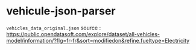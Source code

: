 # vehicule-json-parser

`vehicles_data_original.json` source : https://public.opendatasoft.com/explore/dataset/all-vehicles-model/information/?flg=fr-fr&sort=modifiedon&refine.fueltype=Electricity
